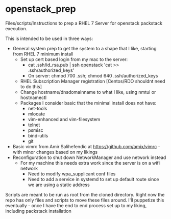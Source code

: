 openstack_prep
==============

Files/scripts/Instructions to prep a RHEL 7 Server for openstack packstack execution.

This is intended to be used in three ways:
   - General system prep to get the system to a shape that I like, starting from RHEL 7 minimum install
      - Set up cert based login from my mac to the server:
         - cat .ssh/id_rsa.pub | ssh openstack 'cat >> .ssh/authorized_keys'
         - On server: chmod 700 .ssh; chmod 640 .ssh/authorized_keys
      - RHEL Subscription Manager registration [Centos/RDO shouldnt need to do this]
      - Change hostname/dnsdomainname to what I like, using nmtui or hostnamectl
      - Packages I consider basic that the minimal install does not have:
        - net-tools
        - mlocate
        - vim-enhanced and vim-filesystem
        - telnet
        - psmisc
        - bind-utils
        - git
   - Basic vimrc from Amir Salihefendic at https://github.com/amix/vimrc - with minor changes based on my likings
   - Reconfiguration to shut down NetworkManager and use network instead
      - For my machine this needs extra work since the server is on a wifi network
         - Need to modify wpa_supplicant conf files
         - Need to add a service in systemd to set up default route since we are using a static address
         
Scripts are meant to be run as root from the cloned directory.   Right now the repo has only files and scripts to move these files around. I'll puppetize this eventually - once I have the end to end process set up to my liking, including packstack installation

